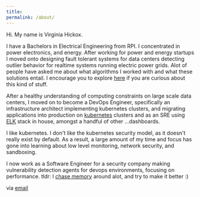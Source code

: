 ```yaml
---
title:
permalink: /about/
---
```


Hi. My name is Virginia Hickox. 

I have a Bachelors in Electrical Engineering from RPI. I concentrated in power electronics, and energy. After working for power and energy startups I moved onto designing fault tolerant systems for data centers detecting outlier behavior for realtime systems running electric power grids. Alot of people have asked me about what algorithms I worked with and what these solutions entail. I encourage you to explore [here](https://ocw.mit.edu/courses/electrical-engineering-and-computer-science/6-034-artificial-intelligence-fall-2010/lecture-videos/) if you are curious about this kind of stuff.  

After a healthy understanding of computing constraints on large scale data centers, I moved on to become a DevOps Engineer, specifically an infrastructure architect implementing kubernetes clusters, and migrating applications into production on [kubernetes](https://kubernetes.io/) clusters and as an SRE using [ELK](https://www.elastic.co/products/elasticsearch) stack in house, amongst a handful of other ...dashboards.

I like kubernetes. I don't like the kubernetes security model, as it doesn't really exist by default. As a result, a large amount of my time and focus has gone into learning about low level monitoring, network security, and sandboxing. 

I now work as a Software Engineer for a security company making vulnerability detection agents for devops environments, focusing on performance. tldr: I [chase memory](https://ginxh.io/2018-04-18/high-performance-priority-queues-and-ruby/) around alot, and try to make it better :) 

via [email](mailto:virginiahickox@protonmail.com)  

